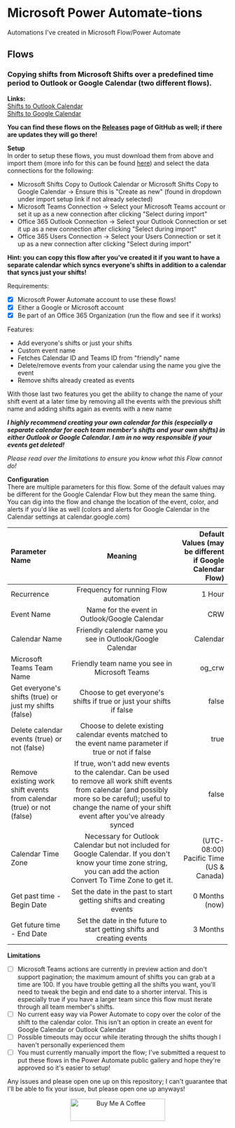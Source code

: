 # Microsoft Power Automate-tions
Automations I've created in Microsoft Flow/Power Automate

## Flows

### Copying shifts from Microsoft Shifts over a predefined time period to Outlook or Google Calendar (two different flows).

**Links:**  
[Shifts to Outlook Calendar](https://github.com/codycodes/microsoft_power_automate/releases/download/1.0/MicrosoftTeamsShifts-OutlookCalendarEvents_20200106003516.zip)  
[Shifts to Google Calendar](https://github.com/codycodes/microsoft_power_automate/releases/download/1.0/MicrosoftTeamsShifts-GoogleCalendarEvents_20200106003403.zip)  

**You can find these flows on the [Releases](https://github.com/codycodes/microsoft_power_automate/releases) page of GitHub as well; if there are updates they will go there!**

**Setup**  
In order to setup these flows, you must download them from above and import them (more info for this can be found [here](https://flow.microsoft.com/en-us/blog/import-export-bap-packages/)) and select the data connections for the following:
* Microsoft Shifts Copy to Outlook Calendar or Microsoft Shifts Copy to Google Calendar -> Ensure this is "Create as new" (found in dropdown under import setup link if not already selected)
* Microsoft Teams Connection -> Select your Microsoft Teams account or set it up as a new connection after clicking "Select during import"
* Office 365 Outlook Connection -> Select your Outlook Connection or set it up as a new connection after clicking "Select during import"
* Office 365 Users Connection -> Select your Users Connection or set it up as a new connection after clicking "Select during import"

**Hint: you can copy this flow after you've created it if you want to have a separate calendar which syncs everyone's shifts in addition to a calendar that syncs just your shifts!**

Requirements:
- [x] Microsoft Power Automate account to use these flows!
- [x] Either a Google or Microsoft account
- [x] Be part of an Office 365 Organization (run the flow and see if it works)

Features:

* Add everyone's shifts or just your shifts
* Custom event name
* Fetches Calendar ID and Teams ID from "friendly" name
* Delete/remove events from your calendar using the name you give the event
* Remove shifts already created as events

With those last two features you get the ability to change the name of your shift event at a later time by removing all the events with the previous shift name and adding shifts again as events with a new name

***I highly recommend creating your own calendar for this (especially a separate calendar for each team member's shifts and your own shifts) in either Outlook or Google Calendar. I am in no way responsible if your events get deleted!***

_Please read over the limitations to ensure you know what this Flow cannot do!_

**Configuration**  
There are multiple parameters for this flow. Some of the default values may be different for the Google Calendar Flow but they mean the same thing. You can dig into the flow and change the location of the event, color, and alerts if you'd like as well (colors and alerts for Google Calendar in the Calendar settings at calendar.google.com)

| Parameter Name       | Meaning     | Default Values (may be different if Google Calendar Flow) |
| :------------- | :----------: | -----------: |
|  Recurrence | Frequency for running Flow automation  | 1 Hour    |
|  Event Name | Name for the event in Outlook/Google Calendar   | CRW    |
| Calendar Name  | Friendly calendar name you see in Outlook/Google Calendar | Calendar |
| Microsoft Teams Team Name | Friendly team name you see in Microsoft Teams | og_crw |
| Get everyone's shifts (true) or just my shifts (false) | Choose to get everyone's shifts if true or just your shifts if false  | false |
| Delete calendar events (true) or not (false) | Choose to delete existing calendar events matched to the event name parameter if true or not if false  | true |
| Remove existing work shift events from calendar (true) or not (false) | If true, won't add new events to the calendar. Can be used to remove all work shift events from calendar (and possibly more so be careful); useful to change the name of your shift event after you've already synced  | false |
| Calendar Time Zone | Necessary for Outlook Calendar but not included for Google Calendar. If you don't know your time zone string, you can add the action Convert To Time Zone to get it. | (UTC-08:00) Pacific Time (US & Canada) |
| Get past time - Begin Date | Set the date in the past to start getting shifts and creating events | 0 Months (now) |
| Get future time - End Date | Set the date in the future to start getting shifts and creating events | 3 Months |

**Limitations**
- [ ] Microsoft Teams actions are currently in preview action and don't support pagination; the maximum amount of shifts you can grab at a time are 100. If you have trouble getting all the shifts you want, you'll need to tweak the begin and end date to a shorter interval. This is especially true if you have a larger team since this flow must iterate through all team member's shifts.
- [ ] No current easy way via Power Automate to copy over the color of the shift to the calendar color. This isn't an option in create an event for Google Calendar or Outlook Calendar
- [ ] Possible timeouts may occur while iterating through the shifts though I haven't personally experienced them
- [ ] You must currently manually import the flow; I've submitted a request to put these flows in the Power Automate public gallery and hope they're approved so it's easier to setup!

Any issues and please open one up on this repository; I can't guarantee that I'll be able to fix your issue, but please open one up anyways!

<div style="text-align:center"><a href="https://www.buymeacoffee.com/vyKzl3x" target="_blank"><img src="https://cdn.buymeacoffee.com/buttons/default-orange.png" alt="Buy Me A Coffee" style="height: 51px !important;width: 217px !important;" ></a></div>
